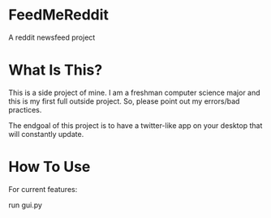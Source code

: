 FeedMeReddit
============

A reddit newsfeed project


What Is This?
============

This is a side project of mine. I am a freshman computer science major and this is my first full outside project.
So, please point out my errors/bad practices.

The endgoal of this project is to have a twitter-like app on your desktop that will constantly update.

How To Use
============

For current features:

run gui.py
